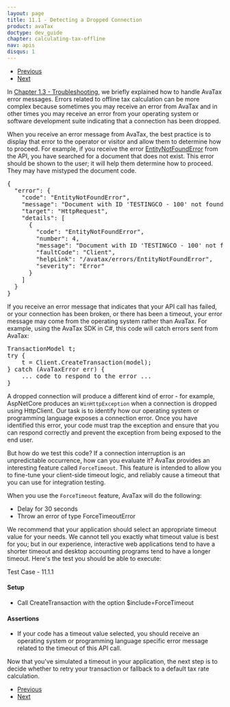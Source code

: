```yaml
---
layout: page
title: 11.1 - Detecting a Dropped Connection
product: avaTax
doctype: dev_guide
chapter: calculating-tax-offline
nav: apis
disqus: 1
---
```


<ul class="pager">
  <li class="previous"><a href="/avatax/dev-guide/calculating-tax-offline/"><i class="glyphicon glyphicon-chevron-left"></i>Previous</a></li>
  <li class="next"><a href="/avatax/dev-guide/calculating-tax-offline/retry-or-fallback/">Next<i class="glyphicon glyphicon-chevron-right"></i></a></li>
</ul>

In <a class="dev-guide-link" href="/avatax/dev-guide/getting-started-with-avatax/troubleshooting/">Chapter 1.3 - Troubleshooting</a>, we briefly explained how to handle AvaTax error messages.  Errors related to offline tax calculation can be more complex because sometimes you may receive an error from AvaTax and in other times you may receive an error from your operating system or software development suite indicating that a connection has been dropped.

When you receive an error message from AvaTax, the best practice is to display that error to the operator or visitor and allow them to determine how to proceed.  For example, if you receive the error <a class="dev-guide-link" href="/avatax/errors/EntityNotFoundError/">EntityNotFoundError</a> from the API, you have searched for a document that does not exist.  This error should be shown to the user; it will help them determine how to proceed.  They may have mistyped the document code.
<pre>
{
  "error": {
    "code": "EntityNotFoundError",
    "message": "Document with ID 'TESTINGCO - 100' not found.",
    "target": "HttpRequest",
    "details": [
      {
        "code": "EntityNotFoundError",
        "number": 4,
        "message": "Document with ID 'TESTINGCO - 100' not found.",
        "faultCode": "Client",
        "helpLink": "/avatax/errors/EntityNotFoundError",
        "severity": "Error"
      }
    ]
  }
}
</pre>

If you receive an error message that indicates that your API call has failed, or your connection has been broken, or there has been a timeout, your error message may come from the operating system rather than AvaTax.  For example, using the AvaTax SDK in C#, this code will catch errors sent from AvaTax:
<pre>
TransactionModel t;
try {
    t = Client.CreateTransaction(model);
} catch (AvaTaxError err) {
    ... code to respond to the error ...
}
</pre>

A dropped connection will produce a different kind of error - for example, AspNetCore produces an <code>WinHttpException</code> when a connection is dropped using HttpClient.  Our task is to identify how our operating system or programming language exposes a connection error.  Once you have identified this error, your code must trap the exception and ensure that you can respond correctly and prevent the exception from being exposed to the end user.

But how do we test this code?  If a connection interruption is an unpredictable occurrence, how can you evaluate it?  AvaTax provides an interesting feature called <code>ForceTimeout</code>.  This feature is intended to allow you to fine-tune your client-side timeout logic, and reliably cause a timeout that you can use for integration testing.

When you use the <code>ForceTimeout</code> feature, AvaTax will do the following:
<ul class="dev-guide-list">
    <li>Delay for 30 seconds</li>
    <li>Throw an error of type ForceTimeoutError</li>
</ul>

We recommend that your application should select an appropriate timeout value for your needs.  We cannot tell you exactly what timeout value is best for you; but in our experience, interactive web applications tend to have a shorter timeout and desktop accounting programs tend to have a longer timeout.  Here's the test you should be able to execute:
<div class="dev-guide-test" id="test1">
<div class="dev-guide-test-heading">Test Case - 11.1.1 </div>
<div class="dev-guide-test-content">
<h4>Setup</h4>
<ul class="dev-guide-list">
    <li>Call CreateTransaction with the option $include=ForceTimeout</li>
</ul>

<h4>Assertions</h4>
<ul class="dev-guide-list">
    <li>If your code has a timeout value selected, you should receive an operating system or programming language specific error message related to the timeout of this API call.</li>
</ul>
</div>
</div>

Now that you've simulated a timeout in your application, the next step is to decide whether to retry your transaction or fallback to a default tax rate calculation.

<ul class="pager">
  <li class="previous"><a href="/avatax/dev-guide/calculating-tax-offline/"><i class="glyphicon glyphicon-chevron-left"></i>Previous</a></li>
  <li class="next"><a href="/avatax/dev-guide/calculating-tax-offline/retry-or-fallback/">Next<i class="glyphicon glyphicon-chevron-right"></i></a></li>
</ul>
